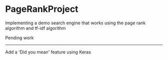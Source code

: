 # PageRankProject
Implementing a demo search engine that works using the page rank algorithm and tf-idf algorithm

Pending work
__________________

Add a 'Did you mean' feature using Keras
